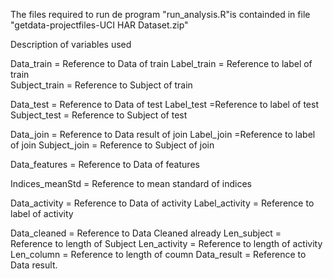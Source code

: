 
The files required to run de program "run_analysis.R"is containded in file "getdata-projectfiles-UCI HAR Dataset.zip"

Description of variables used


Data_train = Reference to Data of train
Label_train = Reference to label of train  
Subject_train =  Reference to Subject of train

Data_test = Reference to Data of test
Label_test =Reference to label of test
Subject_test =  Reference to Subject of test

Data_join = Reference to Data result of join
Label_join  =Reference to label of join
Subject_join =  Reference to Subject of join

Data_features = Reference to Data of features

Indices_meanStd =  Reference to mean standard of indices

Data_activity = Reference to Data of activity
Label_activity =  Reference to label of activity 


Data_cleaned = Reference to Data Cleaned already
Len_subject   =  Reference to length of Subject
Len_activity = Reference to length of activity
Len_column = Reference to length of coumn
Data_result = Reference to Data result.

